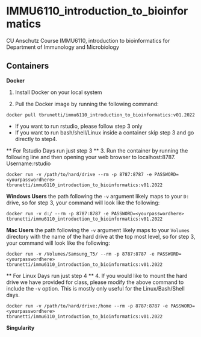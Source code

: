 # IMMU6110_introduction_to_bioinformatics
CU Anschutz Course IMMU6110, introduction to bioinformatics for Department of Immunology and Microbiology

## Containers
**Docker**  
1.  Install Docker on your local system  

2.  Pull the Docker image by running the following command:  
```
docker pull tbrunetti/immu6110_introduction_to_bioinformatics:v01.2022
```  

* If you want to run rstudio, please follow step 3 only  
* If you want to run bash/shell/Linux inside a container skip step 3 and go directly to step4.  


** For Rstudio Days run just step 3 **
3.  Run the container by running the following line and then opening your web browser to localhost:8787.  Username:rstudio
```
docker run -v /path/to/hard/drive --rm -p 8787:8787 -e PASSWORD=<yourpasswordhere> tbrunetti/immu6110_introduction_to_bioinformatics:v01.2022
```
**Windows Users**
the path following the `-v` argument likely maps to your `D:` drive, so for step 3, your command will look like the following:  

```
docker run -v d:/ --rm -p 8787:8787 -e PASSWORD=<yourpasswordhere> tbrunetti/immu6110_introduction_to_bioinformatics:v01.2022
```  

**Mac Users**
the path following the `-v` argument likely maps to your `Volumes` directory with the name of the hard drive at the top most level, so for step 3, your command will look like the following:
```
docker run -v /Volumes/Samsung_T5/ --rm -p 8787:8787 -e PASSWORD=<yourpasswordhere> tbrunetti/immu6110_introduction_to_bioinformatics:v01.2022
```


** For Linux Days run just step 4 **
4.  If you would like to mount the hard drive we have provided for class, please modify the above command to include the -v option.  This is mostly only useful for the Linux/Bash/Shell days.  
```
docker run -v /path/to/hard/drive:/home --rm -p 8787:8787 -e PASSWORD=<yourpasswordhere> tbrunetti/immu6110_introduction_to_bioinformatics:v01.2022
```  

**Singularity**

